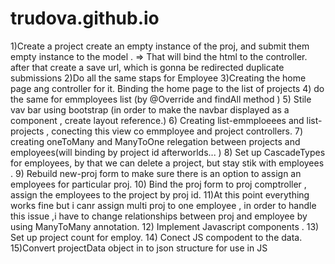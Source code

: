 # trudova.github.io
1)Create a project create an empty instance of the proj, and submit them empty instance to the model . => That will bind the html to the controller. after that create a save url, which is gonna be redirected duplicate submissions 
2)Do all the same staps for Employee 
3)Creating the home page ang controller for it. Binding the home page to the list of projects 
4) do the same for emmployees list (by @Override and findAll method ) 
5) Stile vav bar using bootstrap (in order to make the navbar displayed as a component , create layout reference.) 
6) Creating list-emmploeees and list-projects , conecting this view co emmployee and project controllers. 
7) creating oneToMany and ManyToOne relegation between projects and employees(will binding by project id afterworlds... ) 
8) Set up CascadeTypes for employees, by that we can delete a project, but stay stik with employees .
9) Rebuild new-proj form to make sure there is an option to assign an employees for particular proj. 10) Bind the proj form to proj comptroller , assign the employees to the project by proj id. 11)At this point everything works fine but i canr assign multi proj to one employee , in order to handle this issue ,i have to change relationships between proj and employee by using ManyToMany annotation. 12) Implement Javascript components . 13) Set up project count for employ. 14) Conect JS compodent to the data. 15)Convert projectData object in to json structure for use in JS
